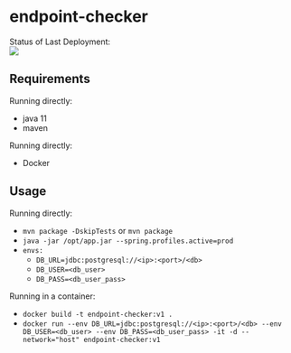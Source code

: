 # endpoint-checker

Status of Last Deployment:<br>
<img src="https://github.com/mapofzones/endpoint-checker/workflows/Java%20CI/badge.svg"><br>

## Requirements

Running directly:
* java 11
* maven

Running directly:
* Docker

## Usage

Running directly:
* `mvn package -DskipTests` or `mvn package`
* `java -jar /opt/app.jar --spring.profiles.active=prod`
* `envs:`
    * `DB_URL=jdbc:postgresql://<ip>:<port>/<db>`
    * `DB_USER=<db_user>`
    * `DB_PASS=<db_user_pass>`

Running in a container:
* `docker build -t endpoint-checker:v1 .`
* `docker run --env DB_URL=jdbc:postgresql://<ip>:<port>/<db> --env DB_USER=<db_user> --env DB_PASS=<db_user_pass> -it -d --network="host" endpoint-checker:v1`